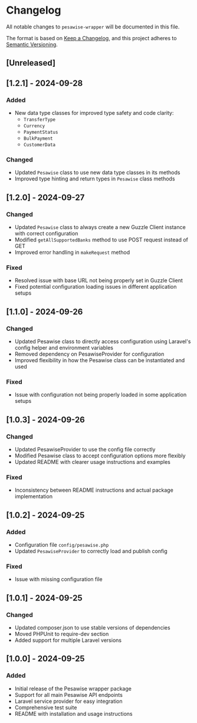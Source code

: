 # Changelog

All notable changes to `pesawise-wrapper` will be documented in this file.

The format is based on [Keep a Changelog](https://keepachangelog.com/en/1.0.0/),
and this project adheres to [Semantic Versioning](https://semver.org/spec/v2.0.0.html).

## [Unreleased]

## [1.2.1] - 2024-09-28

### Added
- New data type classes for improved type safety and code clarity:
  - `TransferType`
  - `Currency`
  - `PaymentStatus`
  - `BulkPayment`
  - `CustomerData`

### Changed
- Updated `Pesawise` class to use new data type classes in its methods
- Improved type hinting and return types in `Pesawise` class methods

## [1.2.0] - 2024-09-27

### Changed
- Updated `Pesawise` class to always create a new Guzzle Client instance with correct configuration
- Modified `getAllSupportedBanks` method to use POST request instead of GET
- Improved error handling in `makeRequest` method

### Fixed
- Resolved issue with base URL not being properly set in Guzzle Client
- Fixed potential configuration loading issues in different application setups

## [1.1.0] - 2024-09-26

### Changed
- Updated Pesawise class to directly access configuration using Laravel's config helper and environment variables
- Removed dependency on PesawiseProvider for configuration
- Improved flexibility in how the Pesawise class can be instantiated and used

### Fixed
- Issue with configuration not being properly loaded in some application setups

## [1.0.3] - 2024-09-26

### Changed
- Updated PesawiseProvider to use the config file correctly
- Modified Pesawise class to accept configuration options more flexibly
- Updated README with clearer usage instructions and examples

### Fixed
- Inconsistency between README instructions and actual package implementation

## [1.0.2] - 2024-09-25

### Added
- Configuration file `config/pesawise.php`
- Updated `PesawiseProvider` to correctly load and publish config

### Fixed
- Issue with missing configuration file

## [1.0.1] - 2024-09-25

### Changed
- Updated composer.json to use stable versions of dependencies
- Moved PHPUnit to require-dev section
- Added support for multiple Laravel versions

## [1.0.0] - 2024-09-25

### Added
- Initial release of the Pesawise wrapper package
- Support for all main Pesawise API endpoints
- Laravel service provider for easy integration
- Comprehensive test suite
- README with installation and usage instructions